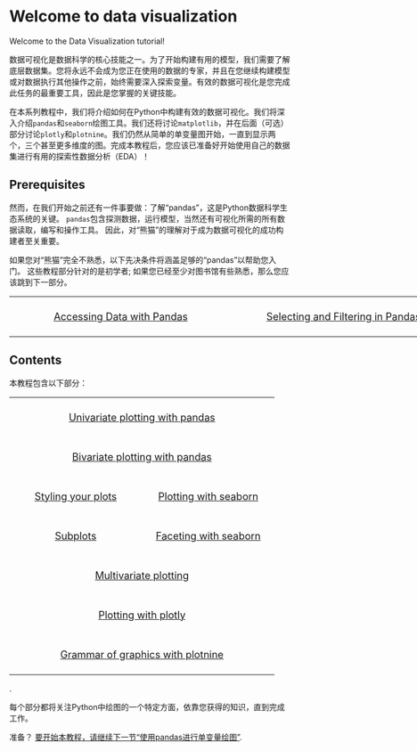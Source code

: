 # Welcome to data visualization

Welcome to the Data Visualization tutorial!

数据可视化是数据科学的核心技能之一。为了开始构建有用的模型，我们需要了解底层数据集。您将永远不会成为您正在使用的数据的专家，并且在您继续构建模型或对数据执行其他操作之前，始终需要深入探索变量。有效的数据可视化是您完成此任务的最重要工具，因此是您掌握的关键技能。

在本系列教程中，我们将介绍如何在Python中构建有效的数据可视化。我们将深入介绍`pandas`和`seaborn`绘图工具。我们还将讨论`matplotlib`，并在后面（可选）部分讨论`plotly`和`plotnine`。我们仍然从简单的单变量图开始，一直到显示两个，三个甚至更多维度的图。完成本教程后，您应该已准备好开始使用自己的数据集进行有用的探索性数据分析（EDA）！

## Prerequisites

然而，在我们开始之前还有一件事要做：了解“pandas”，这是Python数据科学生态系统的关键。 `pandas`包含探测数据，运行模型，当然还有可视化所需的所有数据读取，编写和操作工具。 因此，对“熊猫”的理解对于成为数据可视化的成功构建者至关重要。

如果您对“熊猫”完全不熟悉，以下先决条件将涵盖足够的“pandas”以帮助您入门。 这些教程部分针对的是初学者; 如果您已经至少对图书馆有些熟悉，那么您应该跳到下一部分。

<table style="width:800px;">
<tr>
<td colspan=2 style="padding:25px; text-align:center; font-size:18px; width:33%"><a href="https://www.kaggle.com/sohier/tutorial-accessing-data-with-pandas/">Accessing Data with Pandas</a></td>
<td colspan=2 style="padding:25px; text-align:center; font-size:18px; width:33%"><a href="https://www.kaggle.com/dansbecker/selecting-and-filtering-in-pandas">Selecting and Filtering in Pandas</a></td>
<!--
<td colspan=2 style="padding:25px; text-align:center; font-size:18px; width:33%"><a href="https://www.kaggle.com/residentmario/just-enough-pandas-optional/">Prerequisite 3</a></td>
-->
</tr>
</table>

## Contents

本教程包含以下部分：

<table style="width:800px">
<tr>
<td colspan=2 style="padding:25px; text-align:center; font-size:18px;"><a href="https://www.kaggle.com/residentmario/univariate-plotting-with-pandas">Univariate plotting with pandas</a></td>
</tr>
<tr>
<td colspan=2 style="padding:25px; text-align:center; font-size:18px;"><a href="https://www.kaggle.com/residentmario/bivariate-plotting-with-pandas">Bivariate plotting with pandas</a></td>
</tr>
<tr>
<td style="padding:25px; text-align:center; font-size:18px; width:50%"><a href="https://www.kaggle.com/residentmario/styling-your-plots/">Styling your plots</a>
</td>
<td style="padding:25px; text-align:center; font-size:18px; width:50%"><a href="https://www.kaggle.com/residentmario/plotting-with-seaborn">Plotting with seaborn</a>
</td>
</tr>
<tr>
<td style="padding:25px; text-align:center; font-size:18px; width:50%"><a href="https://www.kaggle.com/residentmario/subplots/">Subplots</a></td>
<td style="padding:25px; text-align:center; font-size:18px;width:50%"><a href="https://www.kaggle.com/residentmario/faceting-with-seaborn/">Faceting with seaborn</a></td>
</tr>
<tr>
<td colspan=2 style="padding:25px; text-align:center; font-size:18px;"><a href="https://www.kaggle.com/residentmario/multivariate-plotting">Multivariate plotting</a></td>
</tr>
<tr>
<td colspan=2 style="padding:25px; text-align:center; font-size:18px;"><a href="https://www.kaggle.com/residentmario/introduction-to-plotly-optional/">Plotting with plotly</a></td>
</tr>
<tr>
<td colspan=2 style="padding:25px; text-align:center; font-size:18px;"><a href="https://www.kaggle.com/residentmario/grammer-of-graphics-with-plotnine-optional/">Grammar of graphics with plotnine</a></td>
</tr>
</table>

.

每个部分都将关注Python中绘图的一个特定方面，依靠您获得的知识，直到完成工作。

准备？ [要开始本教程，请继续下一节“使用pandas进行单变量绘图”](https://www.kaggle.com/residentmario/univariate-plotting-with-pandas/).